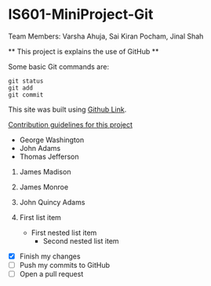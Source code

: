 # IS601-MiniProject-Git
Team Members: Varsha Ahuja, Sai Kiran Pocham, Jinal Shah

** This project is explains the use of GitHub **

Some basic Git commands are:
```
git status
git add
git commit
```

This site was built using [Github Link](https://pages.github.com/).

[Contribution guidelines for this project](docs/CONTRIBUTING.md)

- George Washington
- John Adams
- Thomas Jefferson

1. James Madison
2. James Monroe
3. John Quincy Adams

1. First list item
   - First nested list item
     - Second nested list item

- [x] Finish my changes
- [ ] Push my commits to GitHub
- [ ] Open a pull request